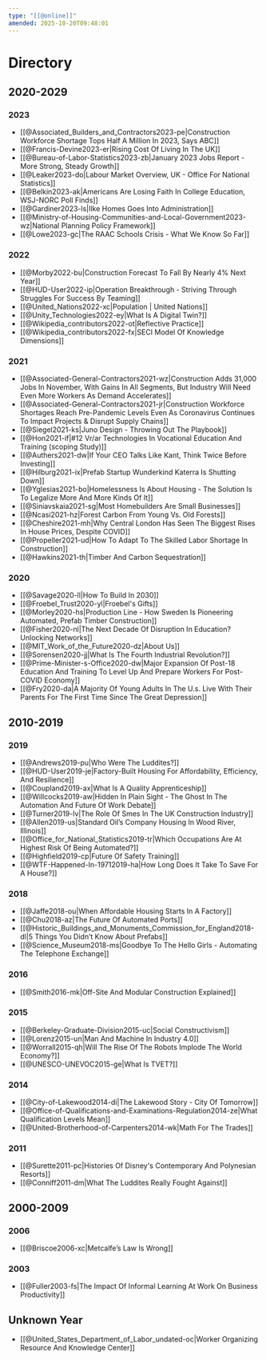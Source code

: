 ```yaml
---
type: "[[@online]]"
amended: 2025-10-20T09:48:01
---
```


# Directory
## 2020-2029
### 2023
- [[@Associated_Builders_and_Contractors2023-pe|Construction Workforce Shortage Tops Half A Million In 2023, Says ABC]]
- [[@Francis-Devine2023-er|Rising Cost Of Living In The UK]]
- [[@Bureau-of-Labor-Statistics2023-zb|January 2023 Jobs Report - More Strong, Steady Growth]]
- [[@Leaker2023-do|Labour Market Overview, UK - Office For National Statistics]]
- [[@Belkin2023-ak|Americans Are Losing Faith In College Education, WSJ-NORC Poll Finds]]
- [[@Gardiner2023-ls|Ilke Homes Goes Into Administration]]
- [[@Ministry-of-Housing-Communities-and-Local-Government2023-wz|National Planning Policy Framework]]
- [[@Lowe2023-gc|The RAAC Schools Crisis - What We Know So Far]]
### 2022
- [[@Morby2022-bu|Construction Forecast To Fall By Nearly 4% Next Year]]
- [[@HUD-User2022-ip|Operation Breakthrough - Striving Through Struggles For Success By Teaming]]
- [[@United_Nations2022-xc|Population | United Nations]]
- [[@Unity_Technologies2022-ey|What Is A Digital Twin?]]
- [[@Wikipedia_contributors2022-ot|Reflective Practice]]
- [[@Wikipedia_contributors2022-fx|SECI Model Of Knowledge Dimensions]]
### 2021
- [[@Associated-General-Contractors2021-wz|Construction Adds 31,000 Jobs In November, With Gains In All Segments, But Industry Will Need Even More Workers As Demand Accelerates]]
- [[@Associated-General-Contractors2021-jr|Construction Workforce Shortages Reach Pre-Pandemic Levels Even As Coronavirus Continues To Impact Projects & Disrupt Supply Chains]]
- [[@Siegel2021-ks|Juno Design - Throwing Out The Playbook]]
- [[@Hon2021-if|#12 Vr/ar Technologies In Vocational Education And Training (scoping Study)]]
- [[@Authers2021-dw|If Your CEO Talks Like Kant, Think Twice Before Investing]]
- [[@Hilburg2021-ix|Prefab Startup Wunderkind Katerra Is Shutting Down]]
- [[@Yglesias2021-bo|Homelessness Is About Housing - The Solution Is To Legalize More And More Kinds Of It]]
- [[@Siniavskaia2021-sg|Most Homebuilders Are Small Businesses]]
- [[@Ncasi2021-hz|Forest Carbon From Young Vs. Old Forests]]
- [[@Cheshire2021-mh|Why Central London Has Seen The Biggest Rises In House Prices, Despite COVID]]
- [[@Propeller2021-ud|How To Adapt To The Skilled Labor Shortage In Construction]]
- [[@Hawkins2021-th|Timber And Carbon Sequestration]]
### 2020
- [[@Savage2020-ll|How To Build In 2030]]
- [[@Froebel_Trust2020-yl|Froebel's Gifts]]
- [[@Morley2020-hs|Production Line - How Sweden Is Pioneering Automated, Prefab Timber Construction]]
- [[@Fisher2020-nl|The Next Decade Of Disruption In Education? Unlocking Networks]]
- [[@MIT_Work_of_the_Future2020-dz|About Us]]
- [[@Sorensen2020-jj|What Is The Fourth Industrial Revolution?]]
- [[@Prime-Minister-s-Office2020-dw|Major Expansion Of Post-18 Education And Training To Level Up And Prepare Workers For Post-COVID Economy]]
- [[@Fry2020-da|A Majority Of Young Adults In The U.s. Live With Their Parents For The First Time Since The Great Depression]]
## 2010-2019
### 2019
- [[@Andrews2019-pu|Who Were The Luddites?]]
- [[@HUD-User2019-je|Factory-Built Housing For Affordability, Efficiency, And Resilience]]
- [[@Coupland2019-ax|What Is A Quality Apprenticeship]]
- [[@Willcocks2019-aw|Hidden In Plain Sight - The Ghost In The Automation And Future Of Work Debate]]
- [[@Turner2019-lv|The Role Of Smes In The UK Construction Industry]]
- [[@Allen2019-us|Standard Oil’s Company Housing In Wood River, Illinois]]
- [[@Office_for_National_Statistics2019-tr|Which Occupations Are At Highest Risk Of Being Automated?]]
- [[@Highfield2019-cp|Future Of Safety Training]]
- [[@WTF-Happened-In-19712019-ha|How Long Does It Take To Save For A House?]]
### 2018
- [[@Jaffe2018-ou|When Affordable Housing Starts In A Factory]]
- [[@Chu2018-az|The Future Of Automated Ports]]
- [[@Historic_Buildings_and_Monuments_Commission_for_England2018-dl|5 Things You Didn’t Know About Prefabs]]
- [[@Science_Museum2018-ms|Goodbye To The Hello Girls - Automating The Telephone Exchange]]
### 2016
- [[@Smith2016-mk|Off-Site And Modular Construction Explained]]
### 2015
- [[@Berkeley-Graduate-Division2015-uc|Social Constructivism]]
- [[@Lorenz2015-un|Man And Machine In Industry 4.0]]
- [[@Worrall2015-qh|Will The Rise Of The Robots Implode The World Economy?]]
- [[@UNESCO-UNEVOC2015-ge|What Is TVET?]]
### 2014
- [[@City-of-Lakewood2014-di|The Lakewood Story - City Of Tomorrow]]
- [[@Office-of-Qualifications-and-Examinations-Regulation2014-ze|What Qualification Levels Mean]]
- [[@United-Brotherhood-of-Carpenters2014-wk|Math For The Trades]]
### 2011
- [[@Surette2011-pc|Histories Of Disney's Contemporary And Polynesian Resorts]]
- [[@Conniff2011-dm|What The Luddites Really Fought Against]]
## 2000-2009
### 2006
- [[@Briscoe2006-xc|Metcalfe’s Law Is Wrong]]
### 2003
- [[@Fuller2003-fs|The Impact Of Informal Learning At Work On Business Productivity]]
## Unknown Year
- [[@United_States_Department_of_Labor_undated-oc|Worker Organizing Resource And Knowledge Center]]
